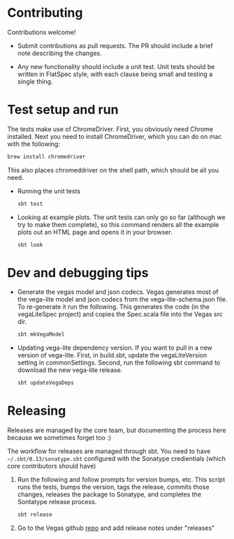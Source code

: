 # Contributing

Contributions welcome!

* Submit contributions as pull requests. The PR should include a brief
note describing the changes.

* Any new functionality should include a unit test. Unit tests should
be written in FlatSpec style, with each clause being small and testing a
single thing.

#  Test setup and run

The tests make use of ChromeDriver. First, you obviously need Chrome installed.
Next you need to install ChromeDriver, which you can do on mac with the
following:

```bash
brew install chromedriver
```

This also places chromeddriver on the shell path, which should be all you need.

* Running the unit tests

    ```bash
    sbt test
    ```

* Looking at example plots. The unit tests can only go so far (although
we try to make them complete), so this command renders all the example
plots out an HTML page and opens it in your browser.

    ```bash
    sbt look
    ```

# Dev and debugging tips

* Generate the vegas model and json codecs. Vegas generates most of the
vega-lite model and json codecs from the vega-lite-schema.json file. To
re-generate it run the following. This generates the code (in the vegaLiteSpec
project) and copies the Spec.scala file into the Vegas src dir.

    ```bash
    sbt mkVegaModel
    ```

* Updating vega-lite dependency version. If you want to pull in a new version
of vega-lite. First, in build.sbt, update the vegaLiteVersion setting in
commonSettings. Second, run the following sbt command to download the new
vega-lite release.

    ```bash
    sbt updateVegaDeps
    ```

# Releasing

Releases are managed by the core team, but documenting the process here
because we sometimes forget too :)

The workflow for releases are managed through sbt. You need to have ```~/.sbt/0.13/sonatype.sbt```
configured with the Sonatype credientials (which core contributors should have)

1. Run the following and follow prompts for version bumps, etc. This script
runs the tests, bumps the version, tags the release, commits those changes,
releases the package to Sonatype, and completes the Sontatype release
process.

    ```bash
    sbt release
    ```

2. Go to the Vegas github [repo](https://github.com/aishfenton/Vegas) and
add release notes under "releases"
